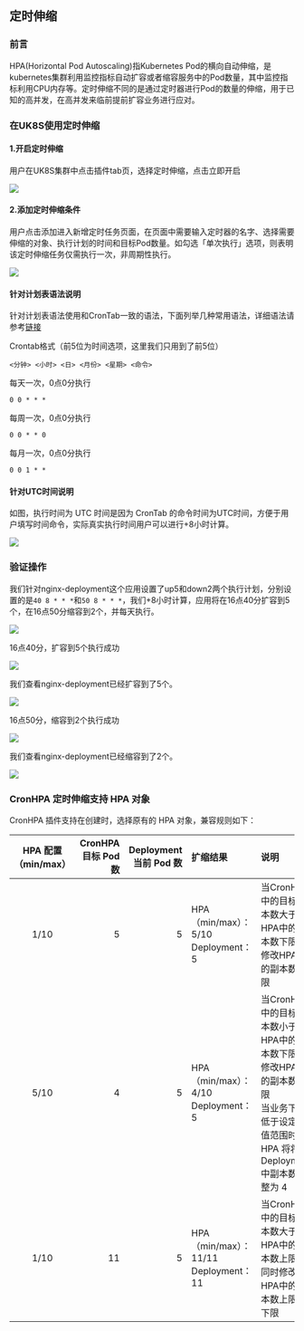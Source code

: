 ## 定时伸缩

### 前言

HPA(Horizontal Pod Autoscaling)指Kubernetes Pod的横向自动伸缩，是kubernetes集群利用监控指标自动扩容或者缩容服务中的Pod数量，其中监控指标利用CPU内存等。定时伸缩不同的是通过定时器进行Pod的数量的伸缩，用于已知的高并发，在高并发来临前提前扩容业务进行应对。

### 在UK8S使用定时伸缩

#### 1.开启定时伸缩

用户在UK8S集群中点击插件tab页，选择定时伸缩，点击立即开启

![](/images/administercluster/autoscaling/opencronhpa.png)

#### 2.添加定时伸缩条件

用户点击添加进入新增定时任务页面，在页面中需要输入定时器的名字、选择需要伸缩的对象、执行计划的时间和目标Pod数量。如勾选「单次执行」选项，则表明该定时伸缩任务仅需执行一次，非周期性执行。

![](/images/administercluster/autoscaling/createcronhpa.png)

#### 针对计划表语法说明

针对计划表语法使用和CronTab一致的语法，下面列举几种常用语法，详细语法请参考[链接](https://wiki.archlinux.org/index.php/Cron_(%E7%AE%80%E4%BD%93%E4%B8%AD%E6%96%87)#Crontab_%E6%A0%BC%E5%BC%8F)

Crontab格式（前5位为时间选项，这里我们只用到了前5位）
```
<分钟> <小时> <日> <月份> <星期> <命令>
```

每天一次，0点0分执行
```
0 0 * * *
```

每周一次，0点0分执行
```
0 0 * * 0
```

每月一次，0点0分执行
```
0 0 1 * *
```

#### 针对UTC时间说明

如图，执行时间为 UTC 时间是因为 CronTab 的命令时间为UTC时间，方便于用户填写时间命令，实际真实执行时间用户可以进行+8小时计算。


![](/images/administercluster/autoscaling/createcronhpa.png)


### 验证操作


我们针对nginx-deployment这个应用设置了up5和down2两个执行计划，分别设置的是`40 8 * * *`和`50 8 * * *`，我们+8小时计算，应用将在16点40分扩容到5个，在16点50分缩容到2个，并每天执行。

![](/images/administercluster/autoscaling/testcronhpa.png)

16点40分，扩容到5个执行成功

![](/images/administercluster/autoscaling/1cronhpa.png)

我们查看nginx-deployment已经扩容到了5个。

![](/images/administercluster/autoscaling/2cronhpa.png)

16点50分，缩容到2个执行成功

![](/images/administercluster/autoscaling/3cronhpa.png)

我们查看nginx-deployment已经缩容到了2个。

![](/images/administercluster/autoscaling/4cronhpa.png)

### CronHPA 定时伸缩支持 HPA 对象

CronHPA 插件支持在创建时，选择原有的 HPA 对象，兼容规则如下：

| HPA 配置（min/max）| CronHPA 目标 Pod 数 | Deployment 当前 Pod 数 | 扩缩结果 | 说明 |
|:-----:|-----:|-----:|:-----|:-----|
|1/10|5|5|HPA（min/max）：5/10<br>Deployment：5|当CronHPA中的目标副本数大于HPA中的副本数下限，修改HPA中的副本数下限|
|5/10|4|5|HPA（min/max）：4/10<br>Deployment：5|当CronHPA中的目标副本数小于HPA中的副本数下限，修改HPA中的副本数下限<br>当业务下降低于设定阈值范围时，HPA 将将 Deployment 中副本数调整为 4|
|1/10|11|5|HPA（min/max）：11/11<br>Deployment：11|当CronHPA中的目标副本数大于HPA中的副本数上限，同时修改HPA中的副本数上限与下限|